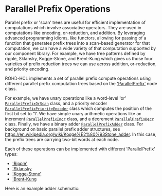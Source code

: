 # Parallel Prefix Operations

Parallel prefix or 'scan' trees are useful for efficient
implementation of computations which involve associative
operators. They are used in computations like encoding, or-reduction,
and addition. By leveraging advanced programming idioms, like
functors, allowing for passing of a function that generates prefix trees
into a scan-based generator for that computation, we can have a wide
variety of that computation supported by our component library. For
example, we have tree patterns defined by ripple, Sklansky,
Kogge-Stone, and Brent-Kung which gives us those four varieties of
prefix reduction trees we can use across addition, or-reduction, and
priority encoding.

ROHD-HCL implements a set of parallel prefix compute operations using
different parallel prefix computation trees based on the
['ParallelPrefix'](https://intel.github.io/rohd-hcl/rohd_hcl/ParallelPrefix-class.html)
node class.

For example, we have unary operations like a word-level 'or'
[`ParallelPrefixOrScan`](https://intel.github.io/rohd-hcl/rohd_hcl/ParallelPrefixOrScan-class.html)
class, and a priority encoder
[`ParallelPrefixPriorityEncoder`](https://intel.github.io/rohd-hcl/rohd_hcl/ParallelPrefixPriorityEncoder-class.html)
class which computes the position of the first bit set to '1'. We have
simple unary arithmetic operations like an increment
[`ParallelPrefixIncr`](https://intel.github.io/rohd-hcl/rohd_hcl/ParallelPrefixIncr-class.html)
class, and a decrement
[`ParallelPrefixDecr`](https://intel.github.io/rohd-hcl/rohd_hcl/ParallelPrefixDecr-class.html)
class. Finally, we have a binary adder
[`ParallelPrefixAdder`](https://intel.github.io/rohd-hcl/rohd_hcl/ParallelPrefixAdder-class.html)
class. For background on basic parallel prefix adder structures, see
<https://en.wikipedia.org/wiki/Kogge%E2%80%93Stone_adder>. In this
case, the prefix trees are carrying two-bit words at each node.

Each of these operations can be implemented with different
['ParallelPrefix'](https://intel.github.io/rohd-hcl/rohd_hcl/ParallelPrefix-class.html)
types:

- ['Ripple'](https://intel.github.io/rohd-hcl/rohd_hcl/Ripple-class.html)
- ['Sklansky](https://intel.github.io/rohd-hcl/rohd_hcl/Sklansky-class.html)
- ['Kogge-Stone'](https://intel.github.io/rohd-hcl/rohd_hcl/KoggeStone-class.html)
- ['Brent-Kung](https://intel.github.io/rohd-hcl/rohd_hcl/BrentKung-class.html)

Here is an example adder schematic:
<!-- [ParallelPrefixAdder Schematic](https://intel.github.io/rohd-hcl/ParallelPrefixAdder.html) -->
